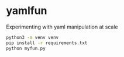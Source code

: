 # yamlfun
Experimenting with yaml manipulation at scale

```bash
python3 -m venv venv
pip install -r requirements.txt
python myfun.py
```
